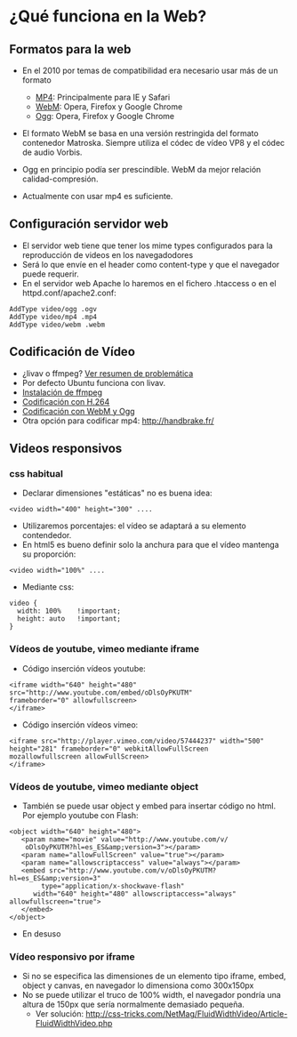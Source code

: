# ¿Qué funciona en la Web?



## Formatos para la web
- En el 2010 por temas de compatibilidad era necesario usar más de un formato
  - [MP4](http://caniuse.com/#feat=mpeg4): Principalmente para IE y Safari 
  - [WebM](http://caniuse.com/#feat=webm): Opera, Firefox y Google Chrome
  - [Ogg](http://caniuse.com/#feat=ogv): Opera, Firefox y Google Chrome
- El formato WebM se basa en una versión restringida del formato contenedor Matroska. Siempre utiliza el códec de vídeo VP8 y el códec de audio Vorbis.
- Ogg en principio podía ser prescindible. WebM da mejor relación calidad-compresión.

- Actualmente con usar mp4 es suficiente.


## Configuración servidor web
- El servidor web tiene que tener los mime types configurados para la reproducción de videos en los navegadodores
- Será lo que envíe en el header como content-type y que el navegador puede requerir.
- En el servidor web Apache lo haremos en el fichero .htaccess o en el httpd.conf/apache2.conf:
```
AddType video/ogg .ogv
AddType video/mp4 .mp4
AddType video/webm .webm
```


## Codificación de Vídeo
- ¿livav o ffmpeg? [Ver resumen de problemática](http://blog.pkh.me/p/13-the-ffmpeg-libav-situation.html)
- Por defecto Ubuntu funciona con livav. 
- [Instalación de ffmpeg](https://ffmpeg.org/trac/ffmpeg/wiki/UbuntuCompilationGuide)
- [Codificación con H.264](https://www.virag.si/2012/01/web-video-encoding-tutorial-with-ffmpeg-0-9/) 
- [Codificación con WebM y Ogg](https://www.virag.si/2012/01/webm-web-video-encoding-tutorial-with-ffmpeg-0-9/) 
- Otra opción para codificar mp4: <http://handbrake.fr/>



## Videos responsivos

### css habitual
- Declarar dimensiones "estáticas" no es buena idea: 

~~~
<video width="400" height="300" ....
~~~

- Utilizaremos porcentajes: el vídeo se adaptará a su elemento contendedor.
- En html5 es bueno definir solo la anchura para que el vídeo mantenga su proporción:

~~~
<video width="100%" ....
~~~

- Mediante css:

~~~
video {
  width: 100%    !important;
  height: auto   !important;
}
~~~


### Vídeos de youtube, vimeo mediante iframe

- Código inserción vídeos youtube:

~~~
<iframe width="640" height="480" 
src="http://www.youtube.com/embed/oDlsOyPKUTM" 
frameborder="0" allowfullscreen>
</iframe>
~~~

- Código inserción vídeos vimeo:

~~~
<iframe src="http://player.vimeo.com/video/57444237" width="500" 
height="281" frameborder="0" webkitAllowFullScreen 
mozallowfullscreen allowFullScreen>
</iframe> 
~~~

### Vídeos de youtube, vimeo mediante object

- También se puede usar object y embed para insertar código no html. Por ejemplo youtube con Flash:

~~~
<object width="640" height="480">
   <param name="movie" value="http://www.youtube.com/v/
	oDlsOyPKUTM?hl=es_ES&amp;version=3"></param>
   <param name="allowFullScreen" value="true"></param>
   <param name="allowscriptaccess" value="always"></param>
   <embed src="http://www.youtube.com/v/oDlsOyPKUTM?hl=es_ES&amp;version=3" 
		type="application/x-shockwave-flash" 
      width="640" height="480" allowscriptaccess="always" allowfullscreen="true">
   </embed>
</object>
~~~

- En desuso


### Vídeo responsivo por iframe
- Si no se especifica las dimensiones de un elemento tipo iframe, embed, object y canvas, en navegador lo dimensiona como 300x150px
- No se puede utilizar el truco de 100% width, el navegador pondría una altura de 150px que sería normalmente demasiado pequeña.
    - Ver solución: <http://css-tricks.com/NetMag/FluidWidthVideo/Article-FluidWidthVideo.php> 



